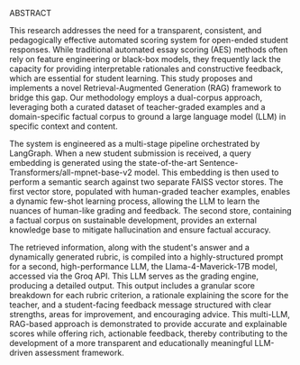 ABSTRACT

This research addresses the need for a transparent, consistent, and pedagogically effective automated scoring system for open-ended student responses. While traditional automated essay scoring (AES) methods often rely on feature engineering or black-box models, they frequently lack the capacity for providing interpretable rationales and constructive feedback, which are essential for student learning. This study proposes and implements a novel Retrieval-Augmented Generation (RAG) framework to bridge this gap. Our methodology employs a dual-corpus approach, leveraging both a curated dataset of teacher-graded examples and a domain-specific factual corpus to ground a large language model (LLM) in specific context and content.

The system is engineered as a multi-stage pipeline orchestrated by LangGraph. When a new student submission is received, a query embedding is generated using the state-of-the-art Sentence-Transformers/all-mpnet-base-v2 model. This embedding is then used to perform a semantic search against two separate FAISS vector stores. The first vector store, populated with human-graded teacher examples, enables a dynamic few-shot learning process, allowing the LLM to learn the nuances of human-like grading and feedback. The second store, containing a factual corpus on sustainable development, provides an external knowledge base to mitigate hallucination and ensure factual accuracy.

The retrieved information, along with the student's answer and a dynamically generated rubric, is compiled into a highly-structured prompt for a second, high-performance LLM, the Llama-4-Maverick-17B model, accessed via the Groq API. This LLM serves as the grading engine, producing a detailed output. This output includes a granular score breakdown for each rubric criterion, a rationale explaining the score for the teacher, and a student-facing feedback message structured with clear strengths, areas for improvement, and encouraging advice. This multi-LLM, RAG-based approach is demonstrated to provide accurate and explainable scores while offering rich, actionable feedback, thereby contributing to the development of a more transparent and educationally meaningful LLM-driven assessment framework.
